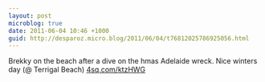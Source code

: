 ```yaml
---
layout: post
microblog: true
date: 2011-06-04 10:46 +1000
guid: http://desparoz.micro.blog/2011/06/04/t76812025786925056.html
---
```

Brekky on the beach after a dive on the hmas Adelaide wreck. Nice winters day (@ Terrigal Beach) [4sq.com/ktzHWG](http://4sq.com/ktzHWG)
